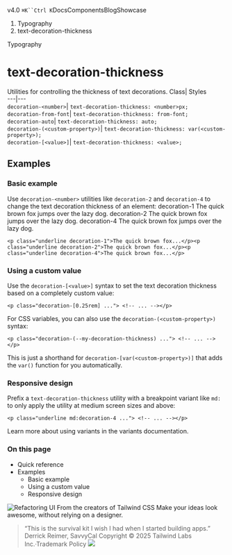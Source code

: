 v4.0
`⌘K``Ctrl K`DocsComponentsBlogShowcase
  1. Typography
  2. text-decoration-thickness


Typography
# text-decoration-thickness
Utilities for controlling the thickness of text decorations.
Class| Styles  
---|---  
`decoration-<number>`| `text-decoration-thickness: <number>px;`  
`decoration-from-font`| `text-decoration-thickness: from-font;`  
`decoration-auto`| `text-decoration-thickness: auto;`  
`decoration-(<custom-property>)`| `text-decoration-thickness: var(<custom-property>);`  
`decoration-[<value>]`| `text-decoration-thickness: <value>;`  
## Examples
### Basic example
Use `decoration-<number>` utilities like `decoration-2` and `decoration-4` to change the text decoration thickness of an element:
decoration-1
The quick brown fox jumps over the lazy dog.
decoration-2
The quick brown fox jumps over the lazy dog.
decoration-4
The quick brown fox jumps over the lazy dog.
```
<p class="underline decoration-1">The quick brown fox...</p><p class="underline decoration-2">The quick brown fox...</p><p class="underline decoration-4">The quick brown fox...</p>
```

### Using a custom value
Use the `decoration-[<value>]` syntax to set the text decoration thickness based on a completely custom value:
```
<p class="decoration-[0.25rem] ..."> <!-- ... --></p>
```

For CSS variables, you can also use the `decoration-(<custom-property>)` syntax:
```
<p class="decoration-(--my-decoration-thickness) ..."> <!-- ... --></p>
```

This is just a shorthand for `decoration-[var(<custom-property>)]` that adds the `var()` function for you automatically.
### Responsive design
Prefix a `text-decoration-thickness` utility with a breakpoint variant like `md:` to only apply the utility at medium screen sizes and above:
```
<p class="underline md:decoration-4 ..."> <!-- ... --></p>
```

Learn more about using variants in the variants documentation.
### On this page
  * Quick reference
  * Examples
    * Basic example
    * Using a custom value
    * Responsive design


![Refactoring UI](https://tailwindcss.com/_next/image?url=%2F_next%2Fstatic%2Fmedia%2Fbook-promo.27d91093.png&w=256&q=75)
From the creators of Tailwind CSS
Make your ideas look awesome, without relying on a designer.
> “This is the survival kit I wish I had when I started building apps.”
> Derrick Reimer, SavvyCal
Copyright © 2025 Tailwind Labs Inc.·Trademark Policy
![](https://cdn.usefathom.com/?h=https%3A%2F%2Ftailwindcss.com&p=%2Fdocs%2Ftext-decoration-thickness&r=&sid=PMFMDJGK&qs=%7B%7D&cid=91764265)
